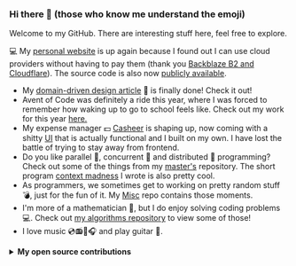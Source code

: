 ### Hi there 🦘 (those who know me understand the emoji)

Welcome to my GitHub. There are interesting stuff here, feel free to explore.

<!--
**Ozoniuss/Ozoniuss** is a ✨ _special_ ✨ repository because its `README.md` (this file) appears on your GitHub profile.

Here are some ideas to get you started:

- 🔭 I’m currently working on ...
- 🌱 I’m currently learning ...
- 👯 I’m looking to collaborate on ...
- 🤔 I’m looking for help with ...
- 💬 Ask me about ...
- 📫 How to reach me: ...
- 😄 Pronouns: ...
- ⚡ Fun fact: ...
-->

💻 My [personal website](https://about.ozoniuss.com/) is up again because I found out I can use cloud providers without having to pay them (thank you [Backblaze B2 and Cloudflare](https://www.backblaze.com/blog/backblaze-and-cloudflare-partner-to-provide-free-data-transfer/)). The source code is also now [publicly available](https://github.com/Ozoniuss/aboutv2).

- My [domain-driven design article](https://medium.com/@ozoniuss/implementing-the-outbox-pattern-from-scratch-by-following-ddd-9972eae4f1ab) 📰 is finally done! Check it out!
- Avent of Code was definitely a ride this year, where I was forced to remember how waking up to go to school feels like. Check out my work for this year [here.](https://github.com/Ozoniuss/Advent-of-Code/tree/main/advent-of-code-2023) 
- My expense manager 💵 [Casheer](https://github.com/Ozoniuss/casheer) is shaping up, now coming with a shitty [UI](https://github.com/Ozoniuss/casheer/tree/main/ui) that is actually functional and I built on my own. I have lost the battle of trying to stay away from frontend.
- Do you like parallel 🤲, concurrent 🤝 and distributed 🙌 programming? Check out some of the things from my [master's]([https://github.com/Ozoniuss/Masters-Projects/tree/main/keyboard-processing](https://github.com/Ozoniuss/Masters-Projects/tree/main)) repository. The short program [context madness](https://github.com/Ozoniuss/misc/tree/main/context-madness) I wrote is also pretty cool.
- As programmers, we sometimes get to working on pretty random stuff 💣, just for the fun of it. My [Misc](https://github.com/Ozoniuss/misc) repo contains those moments.
- I'm more of a mathematician 📐, but I do enjoy solving coding problems 💻. Check out [my algorithms repository](https://github.com/Ozoniuss/Algorithms) to view some of those!
- I love music 💿📻🎼🎧 and play guitar 🎸.

<details>
<summary><b>My open source contributions</b></summary>
  
- https://github.com/spf13/viper/issues/1505
- https://github.com/spf13/viper/discussions/1513
- https://github.com/spf13/viper/issues/1514
- https://github.com/gin-gonic/gin/issues/3546
- https://github.com/gin-gonic/gin/pull/3329
- https://github.com/gin-gonic/gin/issues/3680
- https://github.com/dominikbraun/graph/pull/161
- https://github.com/microsoft/vscode/issues/203334 but no one seems to want this bug fixed :(
- https://github.com/temporalio/samples-go/pull/342
- https://github.com/schollz/croc/pull/749
- https://github.com/schollz/croc/pull/847
- https://github.com/SeleniumHQ/selenium/issues/15565
  
</details>
